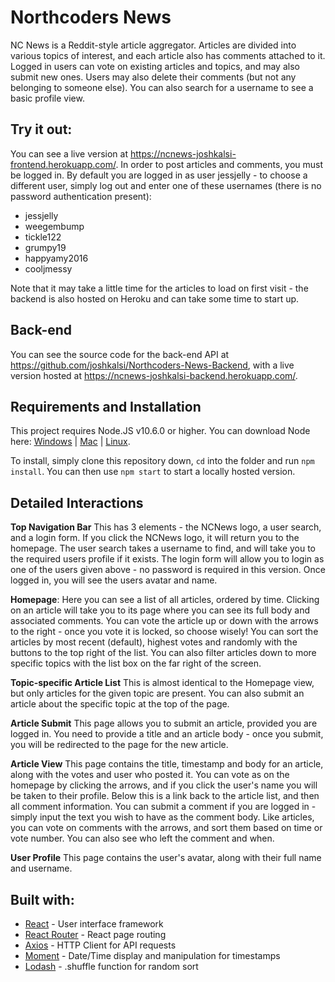 # Northcoders News

NC News is a Reddit-style article aggregator. Articles are divided into various topics of interest, and each article also has comments attached to it. Logged in users can vote on existing articles and topics, and may also submit new ones. Users may also delete their comments (but not any belonging to someone else). You can also search for a username to see a basic profile view.

## Try it out:
You can see a live version at https://ncnews-joshkalsi-frontend.herokuapp.com/. In order to post articles and comments, you must be logged in. By default you are logged in as user jessjelly - to choose a different user, simply log out and enter one of these usernames (there is no password authentication present):
* jessjelly
* weegembump
* tickle122
* grumpy19
* happyamy2016
* cooljmessy

Note that it may take a little time for the articles to load on first visit - the backend is also hosted on Heroku and can take some time to start up.

## Back-end

You can see the source code for the back-end API at https://github.com/joshkalsi/Northcoders-News-Backend, with a live version hosted at https://ncnews-joshkalsi-backend.herokuapp.com/.

## Requirements and Installation

This project requires Node.JS v10.6.0 or higher. You can download Node here: [Windows](http://blog.teamtreehouse.com/install-node-js-npm-windows) | [Mac](http://blog.teamtreehouse.com/install-node-js-npm-mac) | [Linux](http://blog.teamtreehouse.com/install-node-js-npm-linux).

To install, simply clone this repository down, `cd` into the folder and run `npm install`. You can then use `npm start` to start a locally hosted version.

## Detailed Interactions

**Top Navigation Bar** This has 3 elements - the NCNews logo, a user search, and a login form. If you click the NCNews logo, it will return you to the homepage. The user search takes a username to find, and will take you to the required users profile if it exists. The login form will allow you to login as one of the users given above - no password is required in this version. Once logged in, you will see the users avatar and name.

**Homepage**: Here you can see a list of all articles, ordered by time. Clicking on an article will take you to its page where you can see its full body and associated comments. You can vote the article up or down with the arrows to the right - once you vote it is locked, so choose wisely!
You can sort the articles by most recent (default), highest votes and randomly with the buttons to the top right of the list. You can also filter articles down to more specific topics with the list box on the far right of the screen.

**Topic-specific Article List** This is almost identical to the Homepage view, but only articles for the given topic are present. You can also submit an article about the specific topic at the top of the page.

**Article Submit** This page allows you to submit an article, provided you are logged in. You need to provide a title and an article body - once you submit, you will be redirected to the page for the new article.
 
**Article View** This page contains the title, timestamp and body for an article, along with the votes and user who posted it. You can vote as on the homepage by clicking the arrows, and if you click the user's name you will be taken to their profile. Below this is a link back to the article list, and then all comment information. You can submit a comment if you are logged in - simply input the text you wish to have as the comment body.
Like articles, you can vote on comments with the arrows, and sort them based on time or vote number. You can also see who left the comment and when.

**User Profile** This page contains the user's avatar, along with their full name and username.

## Built with:
* [React](https://reactjs.org/) - User interface framework
* [React Router](https://github.com/ReactTraining/react-router) - React page routing
* [Axios](https://www.npmjs.com/package/axios) - HTTP Client for API requests
* [Moment](http://momentjs.com/) - Date/Time display and manipulation for timestamps
* [Lodash](https://lodash.com/) - .shuffle function for random sort
